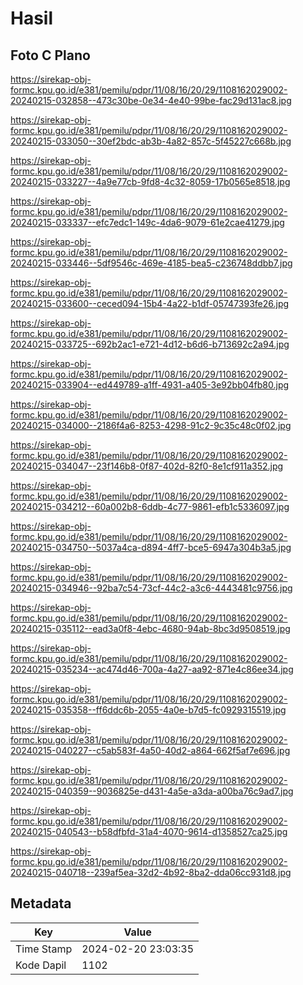 # Hasil

## Foto C Plano

https://sirekap-obj-formc.kpu.go.id/e381/pemilu/pdpr/11/08/16/20/29/1108162029002-20240215-032858--473c30be-0e34-4e40-99be-fac29d131ac8.jpg

https://sirekap-obj-formc.kpu.go.id/e381/pemilu/pdpr/11/08/16/20/29/1108162029002-20240215-033050--30ef2bdc-ab3b-4a82-857c-5f45227c668b.jpg

https://sirekap-obj-formc.kpu.go.id/e381/pemilu/pdpr/11/08/16/20/29/1108162029002-20240215-033227--4a9e77cb-9fd8-4c32-8059-17b0565e8518.jpg

https://sirekap-obj-formc.kpu.go.id/e381/pemilu/pdpr/11/08/16/20/29/1108162029002-20240215-033337--efc7edc1-149c-4da6-9079-61e2cae41279.jpg

https://sirekap-obj-formc.kpu.go.id/e381/pemilu/pdpr/11/08/16/20/29/1108162029002-20240215-033446--5df9546c-469e-4185-bea5-c236748ddbb7.jpg

https://sirekap-obj-formc.kpu.go.id/e381/pemilu/pdpr/11/08/16/20/29/1108162029002-20240215-033600--ceced094-15b4-4a22-b1df-05747393fe26.jpg

https://sirekap-obj-formc.kpu.go.id/e381/pemilu/pdpr/11/08/16/20/29/1108162029002-20240215-033725--692b2ac1-e721-4d12-b6d6-b713692c2a94.jpg

https://sirekap-obj-formc.kpu.go.id/e381/pemilu/pdpr/11/08/16/20/29/1108162029002-20240215-033904--ed449789-a1ff-4931-a405-3e92bb04fb80.jpg

https://sirekap-obj-formc.kpu.go.id/e381/pemilu/pdpr/11/08/16/20/29/1108162029002-20240215-034000--2186f4a6-8253-4298-91c2-9c35c48c0f02.jpg

https://sirekap-obj-formc.kpu.go.id/e381/pemilu/pdpr/11/08/16/20/29/1108162029002-20240215-034047--23f146b8-0f87-402d-82f0-8e1cf911a352.jpg

https://sirekap-obj-formc.kpu.go.id/e381/pemilu/pdpr/11/08/16/20/29/1108162029002-20240215-034212--60a002b8-6ddb-4c77-9861-efb1c5336097.jpg

https://sirekap-obj-formc.kpu.go.id/e381/pemilu/pdpr/11/08/16/20/29/1108162029002-20240215-034750--5037a4ca-d894-4ff7-bce5-6947a304b3a5.jpg

https://sirekap-obj-formc.kpu.go.id/e381/pemilu/pdpr/11/08/16/20/29/1108162029002-20240215-034946--92ba7c54-73cf-44c2-a3c6-4443481c9756.jpg

https://sirekap-obj-formc.kpu.go.id/e381/pemilu/pdpr/11/08/16/20/29/1108162029002-20240215-035112--ead3a0f8-4ebc-4680-94ab-8bc3d9508519.jpg

https://sirekap-obj-formc.kpu.go.id/e381/pemilu/pdpr/11/08/16/20/29/1108162029002-20240215-035234--ac474d46-700a-4a27-aa92-871e4c86ee34.jpg

https://sirekap-obj-formc.kpu.go.id/e381/pemilu/pdpr/11/08/16/20/29/1108162029002-20240215-035358--ff6ddc6b-2055-4a0e-b7d5-fc0929315519.jpg

https://sirekap-obj-formc.kpu.go.id/e381/pemilu/pdpr/11/08/16/20/29/1108162029002-20240215-040227--c5ab583f-4a50-40d2-a864-662f5af7e696.jpg

https://sirekap-obj-formc.kpu.go.id/e381/pemilu/pdpr/11/08/16/20/29/1108162029002-20240215-040359--9036825e-d431-4a5e-a3da-a00ba76c9ad7.jpg

https://sirekap-obj-formc.kpu.go.id/e381/pemilu/pdpr/11/08/16/20/29/1108162029002-20240215-040543--b58dfbfd-31a4-4070-9614-d1358527ca25.jpg

https://sirekap-obj-formc.kpu.go.id/e381/pemilu/pdpr/11/08/16/20/29/1108162029002-20240215-040718--239af5ea-32d2-4b92-8ba2-dda06cc931d8.jpg


## Metadata

| Key        | Value               |
| ---------- | ------------------- |
| Time Stamp | 2024-02-20 23:03:35 |
| Kode Dapil | 1102                |



